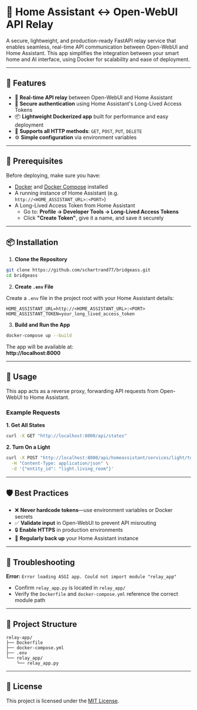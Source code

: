 # 🔄 Home Assistant ↔ Open-WebUI API Relay

A secure, lightweight, and production-ready FastAPI relay service that enables seamless, real-time API communication between Open-WebUI and Home Assistant. This app simplifies the integration between your smart home and AI interface, using Docker for scalability and ease of deployment.

---

## 🚀 Features

- 🔄 **Real-time API relay** between Open-WebUI and Home Assistant  
- 🔐 **Secure authentication** using Home Assistant's Long-Lived Access Tokens  
- 📦 **Lightweight Dockerized app** built for performance and easy deployment  
- 📡 **Supports all HTTP methods**: `GET`, `POST`, `PUT`, `DELETE`  
- ⚙️ **Simple configuration** via environment variables  

---

## 🧰 Prerequisites

Before deploying, make sure you have:

- [Docker](https://www.docker.com/) and [Docker Compose](https://docs.docker.com/compose/install/) installed  
- A running instance of Home Assistant (e.g. `http://<HOME_ASSISTANT_URL>:<PORT>`)  
- A Long-Lived Access Token from Home Assistant  
  - Go to: **Profile → Developer Tools → Long-Lived Access Tokens**
  - Click **"Create Token"**, give it a name, and save it securely  

---

## 📦 Installation

1. **Clone the Repository**

```bash
git clone https://github.com/schartrand77/bridgeass.git
cd bridgeass
```

2. **Create `.env` File**

Create a `.env` file in the project root with your Home Assistant details:

```env
HOME_ASSISTANT_URL=http://<HOME_ASSISTANT_URL>:<PORT>
HOME_ASSISTANT_TOKEN=your_long_lived_access_token
```

3. **Build and Run the App**

```bash
docker-compose up --build
```

The app will be available at:  
**http://localhost:8000**

---

## 📱 Usage

This app acts as a reverse proxy, forwarding API requests from Open-WebUI to Home Assistant.

### Example Requests

**1. Get All States**

```bash
curl -X GET "http://localhost:8000/api/states"
```

**2. Turn On a Light**

```bash
curl -X POST "http://localhost:8000/api/homeassistant/services/light/turn_on" \
  -H "Content-Type: application/json" \
  -d '{"entity_id": "light.living_room"}'
```

---

## 🛡️ Best Practices

- ❌ **Never hardcode tokens**—use environment variables or Docker secrets  
- ✅ **Validate input** in Open-WebUI to prevent API misrouting  
- 🔒 **Enable HTTPS** in production environments  
- 💾 **Regularly back up** your Home Assistant instance  

---

## 🧪 Troubleshooting

**Error:** `Error loading ASGI app. Could not import module "relay_app"`  
- Confirm `relay_app.py` is located in `relay_app/`  
- Verify the `Dockerfile` and `docker-compose.yml` reference the correct module path  

---

## 📁 Project Structure

```
relay-app/
├── Dockerfile
├── docker-compose.yml
├── .env
└── relay_app/
    └── relay_app.py
```

---

## 📜 License

This project is licensed under the [MIT License](LICENSE).